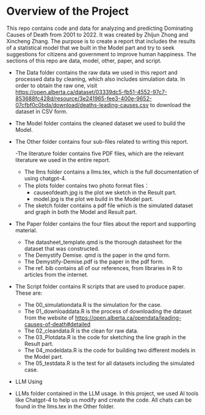 # Overview of the Project

This repo contains code and data for analyzing and predicting Dominating Causes of Death from 2001 to 2022. It was created by Zhijun Zhong and Xincheng Zhang. The purpose is to create a report that includes the results of a statistical model that we built in the Model part and try to seek suggestions for citizens and government to improve human happiness. The sections of this repo are data, model, other, paper, and script.

- The Data folder contains the raw data we used in this report and processed data by cleaning, which also includes simulation data. In order to obtain the raw one, visit https://open.alberta.ca/dataset/03339dc5-fb51-4552-97c7-853688fc428d/resource/3e241965-fee3-400e-9652-07cfbf0c0bda/download/deaths-leading-causes.csv to download the dataset in CSV form. 

- The Model folder contains the cleaned dataset we used to build the Model.

- The Other folder contains four sub-files related to writing this report.

  -The literature folder contains five PDF files, which are the relevant literature we used in the entire report.
  
  
  - The llms folder contains a llms.tex, which is the full documentation of using chatgpt-4.
  - The plots folder contains two photo format files：
    - causeofdeath.jpg is the plot we sketch in the Result part.
    - model.jpg is the plot we build in the Model part. 
  - The sketch folder contains a pdf file which is the simulated dataset and graph in both the Model and Result part. 

- The Paper folder contains the four files about the report and supporting material.
  - The datasheet_template.qmd is the thorough datasheet for the dataset that was constructed. 
  - The Demystify Demise. qmd is the paper in the qmd form.
  - The Demystify-Demise.pdf is the paper in the pdf form.
  - The ref. bib contains all of our references, from libraries in R to articles from the internet.

- The Script folder contains R scripts that are used to produce paper. These are:
  - The 00_simulationdata.R is the simulation for the case.
  - The 01_downloaddata.R is the process of downloading the dataset from the website of https://open.alberta.ca/opendata/leading-causes-of-death#detailed
  - The 02_cleandata.R is the clean for raw data. 
  - The 03_Plotdata.R is the code for sketching the line graph in the Result part. 
  - The 04_modeldata.R is the code for building two different models in the Model part. 
  - The 05_testdata.R is the test for all datasets including the simulated case. 

- LLM Using 

- LLMs folder contained in the LLM usage. In this project, we used AI tools like Chatgpt-4 to help us modify and create the code. All chats can be found in the llms.tex in the Other folder.  

